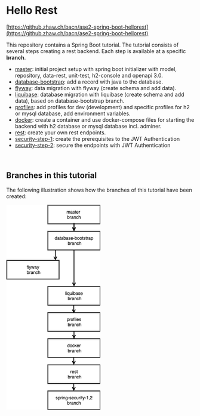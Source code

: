 # Hello Rest
[https://github.zhaw.ch/bacn/ase2-spring-boot-hellorest](https://github.zhaw.ch/bacn/ase2-spring-boot-hellorest)

This repository contains a Spring Boot tutorial. The tutorial consists
of several steps creating a rest backend. Each step is available at a
specific **branch**.

- [master](readme/master.md): initial project setup with spring boot initializer with model, repository, data-rest, unit-test, h2-console and openapi 3.0.
- [database-bootstrap](readme/database-bootstrap.md): add a record with java to the database.
- [flyway](readme/flyway.md): data migration with flyway (create schema and add data).
- [liquibase](readme/liquibase.md): database migration with liquibase (create schema and add data), based on database-bootstrap branch.
- [profiles](readme/profiles.md): add profiles for dev (development) and specific profiles for h2 or mysql database, add environment variables.
- [docker](readme/docker.md): create a container and use docker-compose files for starting the backend with h2 database or mysql database incl. adminer.
- [rest](readme/rest.md): create your own rest endpoints.
- [security-step-1](readme/security-step-1.md): create the prerequisites to the JWT Authentication
- [security-step-2](readme/security-step-2.md): secure the endpoints with JWT Authentication

<br/>

## Branches in this tutorial

The following illustration shows how the branches of this tutorial have been created:

![branch-flow-all.png](readme/branch-flow-all.png)





